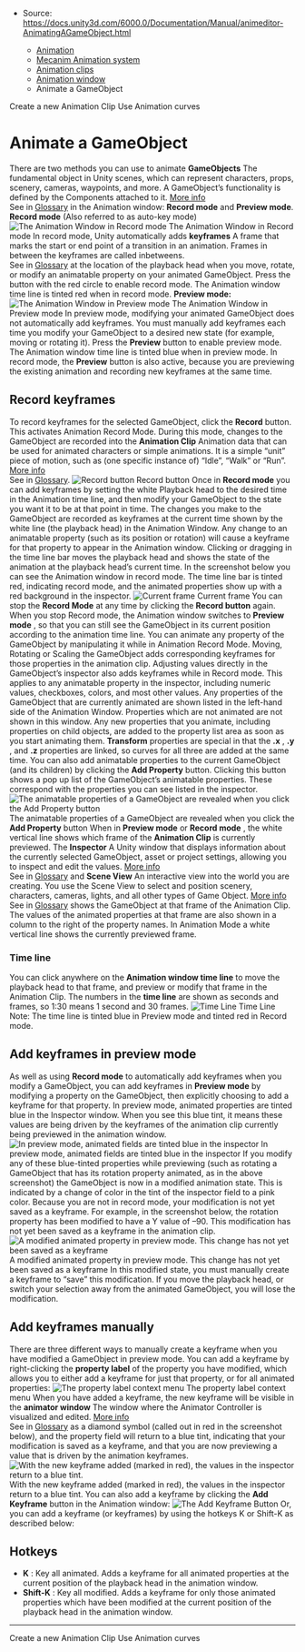 * Source: https://docs.unity3d.com/6000.0/Documentation/Manual/animeditor-AnimatingAGameObject.html

  * [Animation](https://docs.unity3d.com/6000.0/Documentation/Manual/AnimationSection.html)
  * [Mecanim Animation system](https://docs.unity3d.com/6000.0/Documentation/Manual/AnimationOverview.html)
  * [Animation clips](https://docs.unity3d.com/6000.0/Documentation/Manual/AnimationClips.html)
  * [Animation window](https://docs.unity3d.com/6000.0/Documentation/Manual/AnimationEditorGuide.html)
  * Animate a GameObject


[](https://docs.unity3d.com/6000.0/Documentation/Manual/animeditor-CreatingANewAnimationClip.html)
Create a new Animation Clip
[](https://docs.unity3d.com/6000.0/Documentation/Manual/animeditor-AnimationCurves.html)
Use Animation curves
# Animate a GameObject
There are two methods you can use to animate **GameObjects** The fundamental object in Unity scenes, which can represent characters, props, scenery, cameras, waypoints, and more. A GameObject’s functionality is defined by the Components attached to it. [More info](https://docs.unity3d.com/6000.0/Documentation/Manual/class-GameObject.html)  
See in [Glossary](https://docs.unity3d.com/6000.0/Documentation/Manual/Glossary.html#GameObject) in the Animation window: **Record mode** and **Preview mode**.
**Record mode** (Also referred to as auto-key mode)
![The Animation Window in Record mode](https://docs.unity3d.com/6000.0/Documentation/uploads/Main/AnimationEditorControlsRecordMode.png) The Animation Window in Record mode
In record mode, Unity automatically adds **keyframes** A frame that marks the start or end point of a transition in an animation. Frames in between the keyframes are called inbetweens.  
See in [Glossary](https://docs.unity3d.com/6000.0/Documentation/Manual/Glossary.html#keyframe) at the location of the playback head when you move, rotate, or modify an animatable property on your animated GameObject. Press the button with the red circle to enable record mode. The Animation window time line is tinted red when in record mode.
**Preview mode:**
![The Animation Window in Preview mode](https://docs.unity3d.com/6000.0/Documentation/uploads/Main/AnimationEditorControlsPreviewMode.png) The Animation Window in Preview mode
In preview mode, modifying your animated GameObject does not automatically add keyframes. You must manually add keyframes each time you modify your GameObject to a desired new state (for example, moving or rotating it). Press the **Preview** button to enable preview mode. The Animation window time line is tinted blue when in preview mode.
In record mode, the **Preview** button is also active, because you are previewing the existing animation and recording new keyframes at the same time.
## Record keyframes
To record keyframes for the selected GameObject, click the **Record** button. This activates Animation Record Mode. During this mode, changes to the GameObject are recorded into the **Animation Clip** Animation data that can be used for animated characters or simple animations. It is a simple “unit” piece of motion, such as (one specific instance of) “Idle”, “Walk” or “Run”. [More info](https://docs.unity3d.com/6000.0/Documentation/Manual/class-AnimationClip.html)  
See in [Glossary](https://docs.unity3d.com/6000.0/Documentation/Manual/Glossary.html#AnimationClip).
![Record button](https://docs.unity3d.com/6000.0/Documentation/uploads/Main/AnimationEditorAnimationModeButton.png) Record button
Once in **Record mode** you can add keyframes by setting the white Playback head to the desired time in the Animation time line, and then modify your GameObject to the state you want it to be at that point in time.
The changes you make to the GameObject are recorded as keyframes at the current time shown by the white line (the playback head) in the Animation Window.
Any change to an animatable property (such as its position or rotation) will cause a keyframe for that property to appear in the Animation window.
Clicking or dragging in the time line bar moves the playback head and shows the state of the animation at the playback head’s current time.
In the screenshot below you can see the Animation window in record mode. The time line bar is tinted red, indicating record mode, and the animated properties show up with a red background in the inspector.
![Current frame](https://docs.unity3d.com/6000.0/Documentation/uploads/Main/AnimationEditorPreviewFrame.jpg) Current frame
You can stop the **Record Mode** at any time by clicking the **Record button** again. When you stop Record mode, the Animation window switches to **Preview mode** , so that you can still see the GameObject in its current position according to the animation time line.
You can animate any property of the GameObject by manipulating it while in Animation Record Mode. Moving, Rotating or Scaling the GameObject adds corresponding keyframes for those properties in the animation clip. Adjusting values directly in the GameObject’s inspector also adds keyframes while in Record mode. This applies to any animatable property in the inspector, including numeric values, checkboxes, colors, and most other values.
Any properties of the GameObject that are currently animated are shown listed in the left-hand side of the Animation Window. Properties which are not animated are not shown in this window. Any new properties that you animate, including properties on child objects, are added to the property list area as soon as you start animating them.
**Transform** properties are special in that the **.x** , **.y** , and **.z** properties are linked, so curves for all three are added at the same time.
You can also add animatable properties to the current GameObject (and its children) by clicking the **Add Property** button. Clicking this button shows a pop up list of the GameObject’s animatable properties. These correspond with the properties you can see listed in the inspector.
![The animatable properties of a GameObject are revealed when you click the Add Property button](https://docs.unity3d.com/6000.0/Documentation/uploads/Main/AnimationEditorMatchesInspector.png) The animatable properties of a GameObject are revealed when you click the **Add Property** button
When in **Preview mode** or **Record mode** , the white vertical line shows which frame of the **Animation Clip** is currently previewed. The **Inspector** A Unity window that displays information about the currently selected GameObject, asset or project settings, allowing you to inspect and edit the values. [More info](https://docs.unity3d.com/6000.0/Documentation/Manual/UsingTheInspector.html)  
See in [Glossary](https://docs.unity3d.com/6000.0/Documentation/Manual/Glossary.html#Inspector) and **Scene View** An interactive view into the world you are creating. You use the Scene View to select and position scenery, characters, cameras, lights, and all other types of Game Object. [More info](https://docs.unity3d.com/6000.0/Documentation/Manual/UsingTheSceneView.html)  
See in [Glossary](https://docs.unity3d.com/6000.0/Documentation/Manual/Glossary.html#SceneView) shows the GameObject at that frame of the Animation Clip. The values of the animated properties at that frame are also shown in a column to the right of the property names.
In Animation Mode a white vertical line shows the currently previewed frame.
### Time line
You can click anywhere on the **Animation window time line** to move the playback head to that frame, and preview or modify that frame in the Animation Clip. The numbers in the **time line** are shown as seconds and frames, so 1:30 means 1 second and 30 frames.
![Time Line](https://docs.unity3d.com/6000.0/Documentation/uploads/Main/AnimationEditorTimeLine.png) Time Line
Note: The time line is tinted blue in Preview mode and tinted red in Record mode.
## Add keyframes in preview mode
As well as using **Record mode** to automatically add keyframes when you modify a GameObject, you can add keyframes in **Preview mode** by modifying a property on the GameObject, then explicitly choosing to add a keyframe for that property.
In preview mode, animated properties are tinted blue in the Inspector window. When you see this blue tint, it means these values are being driven by the keyframes of the animation clip currently being previewed in the animation window.
![In preview mode, animated fields are tinted blue in the inspector](https://docs.unity3d.com/6000.0/Documentation/uploads/Main/AnimationEditorPreviewModifiedInspectorFields.png) In preview mode, animated fields are tinted blue in the inspector
If you modify any of these blue-tinted properties while previewing (such as rotating a GameObject that has its rotation property animated, as in the above screenshot) the GameObject is now in a modified animation state. This is indicated by a change of color in the tint of the inspector field to a pink color. Because you are not in record mode, your modification is not yet saved as a keyframe.
For example, in the screenshot below, the rotation property has been modified to have a Y value of –90. This modification has not yet been saved as a keyframe in the animation clip.
![A modified animated property in preview mode. This change has not yet been saved as a keyframe](https://docs.unity3d.com/6000.0/Documentation/uploads/Main/AnimationEditorPreviewModifiedValue.png) A modified animated property in preview mode. This change has not yet been saved as a keyframe
In this modified state, you must manually create a keyframe to “save” this modification. If you move the playback head, or switch your selection away from the animated GameObject, you will lose the modification.
## Add keyframes manually
There are three different ways to manually create a keyframe when you have modified a GameObject in preview mode.
You can add a keyframe by right-clicking the **property label** of the property you have modified, which allows you to either add a keyframe for just that property, or for all animated properties:
![The property label context menu](https://docs.unity3d.com/6000.0/Documentation/uploads/Main/AnimationEditorPropertyContextMenuAddKey.png) The property label context menu
When you have added a keyframe, the new keyframe will be visible in the **animator window** The window where the Animator Controller is visualized and edited. [More info](https://docs.unity3d.com/6000.0/Documentation/Manual/AnimatorWindow.html)  
See in [Glossary](https://docs.unity3d.com/6000.0/Documentation/Manual/Glossary.html#AnimatorWindow) as a diamond symbol (called out in red in the screenshot below), and the property field will return to a blue tint, indicating that your modification is saved as a keyframe, and that you are now previewing a value that is driven by the animation keyframes.
![With the new keyframe added \(marked in red\), the values in the inspector return to a blue tint.](https://docs.unity3d.com/6000.0/Documentation/uploads/Main/AnimationEditorPreviewKeyAdded.png) With the new keyframe added (marked in red), the values in the inspector return to a blue tint.
You can also add a keyframe by clicking the **Add Keyframe** button in the Animation window: ![The Add Keyframe Button](https://docs.unity3d.com/6000.0/Documentation/uploads/Main/AnimationEditorAddKeyframeButton.png)
Or, you can add a keyframe (or keyframes) by using the hotkeys K or Shift-K as described below:
## Hotkeys
  * **K** : Key all animated. Adds a keyframe for all animated properties at the current position of the playback head in the animation window.
  * **Shift-K** : Key all modified. Adds a keyframe for only those animated properties which have been modified at the current position of the playback head in the animation window.


* * *
[](https://docs.unity3d.com/6000.0/Documentation/Manual/animeditor-CreatingANewAnimationClip.html)
Create a new Animation Clip
[](https://docs.unity3d.com/6000.0/Documentation/Manual/animeditor-AnimationCurves.html)
Use Animation curves
